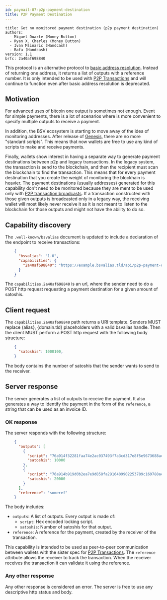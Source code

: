 ```yaml
---
id: paymail-07-p2p-payment-destination
title: P2P Payment Destination
---
```


```
title: Get no monitored payment destination (p2p payment destination)
authors:
  - Miguel Duarte (Money Button)
  - Ryan X. Charles (Money Button)
  - Ivan Mlinaric (Handcash)
  - Rafa (Handcash)
version: 1.1
brfc: 2a40af698840
```
This protocol is an alternative protocol to [basic address resolution](./paymail-04-01-basic-address-resolution.md). Instead of returning one address, it returns a list of outputs with a reference number. It is only intended to be used with [P2P Transactions](paymail-06-p2p-transactions.md) and will continue to function even after basic address resolution is deprecated.

## Motivation

For advanced uses of bitcoin one output is sometimes not enough. Event for simple payments, there is a lot of scenarios where is more convenient to specify multiple outputs to receive a payment.

In addition, the BSV ecosystem is starting to move away of the idea of monitoring addresses. After release of [Genesis](https://bitcoinsv.io/genesis-hard-fork/), there are no more "standard scripts". This means that now wallets are free to use any kind of scripts to make and receive payments.

Finally, wallets show interest in having a separate way to generate payment destinations between p2p and legacy transactions. In the legacy system, the transaction is send to the blockchain, and then the recipient must scan the blockchain to find the transaction. This means that for every payment destination that you create the weight of monitoring the blockhain is heavier. The payment destinations (usually addresses) generated for this capability don't need to be monitored because they are ment to be used only with [P2P transaction broadcasts](paymail-06-p2p-transactions.md).
If a transaction constructed with those given outputs is broadcasted only in a legacy way, the receiving wallet will most likely never receive it as it is not meant to listen to the blockchain for those outputs and might not have the ability to do so.

## Capability discovery

The `.well-known/bsvalias` document is updated to include a declaration of the endpoint to receive transactions:
```json
    {
      "bsvalias": "1.0",
      "capabilities": {
        "2a40af698840": "https://example.bsvalias.tld/api/p2p-payment-destination/{alias}@{domain.tld}"
      }
    }
```

The `capabilities.2a40af698840` is an url, where the sender need to do a POST http request requesting a payment destination for a given amount of satoshis.

## Client request

The `capabilities.2a40af698840` path returns a URI template. Senders MUST replace {alias}, {domain.tld} placeholders with a valid bsvalias handle. Then the client MUST perform a POST http request with the following body structure:
```json
    {
      "satoshis": 1000100,
    }
```
The body contains the number of satoshis that the sender wants to send to the receiver.

## Server response

The server generates a list of outputs to receive the payment. It also generates a way to identify the payment in the form of the `reference`, a string that can be used as an invoice ID.

### OK response

The server responds with the following structure:

```json
    {
      "outputs": [
        {
          "script": "76a914f32281faa74e2ac037493f7a3cd317e8f5e9673688ac",
          "satoshis": 10000
        },
        {
          "script": "76a914b919d0b2ea7e9d858fa2916409902253789c169788ac",
          "satoshis": 20000
        }
      ],
      "reference": "someref"
    }
```
The body includes:

- `outputs`: A list of outputs. Every output is made of:
    - `script`: Hex encoded locking script.
    - `satoshis`: Number of satoshis for that output.
- `reference`: A reference for the payment, created by the receiver of the transaction.

This capability is intended to be used as peer-to-peer communication between wallets with the sister spec for [P2P Transactions](paymail-06-p2p-transactions.md). The `reference` attribute allows the receiver to track the transaction. When the receiver receives the transaction it can validate it using the reference.

### Any other response
Any other response is considered an error. The server is free to use any descriptive http status and body.
